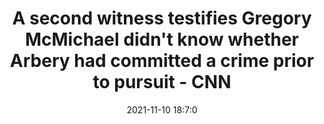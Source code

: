 ---
"title": "A second witness testifies Gregory McMichael didn't know whether Arbery had committed a crime prior to pursuit - CNN"
"date": "2021-11-10 18:7:0"
"feed_name": "GOOGLENEWSCONSTRUCTION"
"feed_website": "https://news.google.com/search?q=construction%2Bincident&hl=en-US&gl=US&ceid=US:en"
"feed_rss": "https://news.google.com/rss/search?q=construction%2Bincident&hl=en-US&gl=US&ceid=US:en"
"link": "https://www.cnn.com/2021/11/10/us/ahmaud-arbery-killing-trial-day-4/index.html"
"source": "{'href': 'https://www.cnn.com', 'title': 'CNN'}"
"file": "_posts/2021-1-1-80643ee9ae84430a4b1fd294c47ced52d745625b.md"
"accident": "0"
"drilling": "0"
"dead": "0"
"injured": "0"
"arrested": "0"
"place": "unknown place"
"where": "unknown site"
"causes": "unknown"
"place_uri": "unknown place"
---